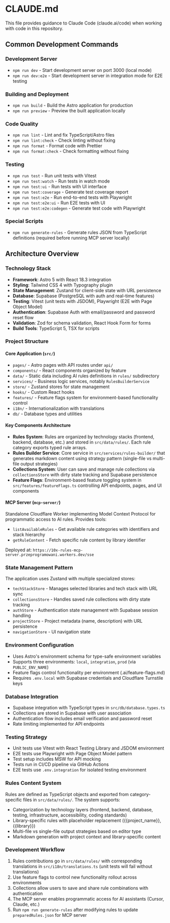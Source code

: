 # CLAUDE.md

This file provides guidance to Claude Code (claude.ai/code) when working with code in this repository.

## Common Development Commands

### Development Server
- `npm run dev` - Start development server on port 3000 (local mode)
- `npm run dev:e2e` - Start development server in integration mode for E2E testing

### Building and Deployment
- `npm run build` - Build the Astro application for production
- `npm run preview` - Preview the built application locally

### Code Quality
- `npm run lint` - Lint and fix TypeScript/Astro files
- `npm run lint:check` - Check linting without fixing
- `npm run format` - Format code with Prettier
- `npm run format:check` - Check formatting without fixing

### Testing
- `npm run test` - Run unit tests with Vitest
- `npm run test:watch` - Run tests in watch mode  
- `npm run test:ui` - Run tests with UI interface
- `npm run test:coverage` - Generate test coverage report
- `npm run test:e2e` - Run end-to-end tests with Playwright
- `npm run test:e2e:ui` - Run E2E tests with UI
- `npm run test:e2e:codegen` - Generate test code with Playwright

### Special Scripts
- `npm run generate-rules` - Generate rules JSON from TypeScript definitions (required before running MCP server locally)

## Architecture Overview

### Technology Stack
- **Framework**: Astro 5 with React 18.3 integration
- **Styling**: Tailwind CSS 4 with Typography plugin
- **State Management**: Zustand for client-side state with URL persistence
- **Database**: Supabase (PostgreSQL with auth and real-time features)
- **Testing**: Vitest (unit tests with JSDOM), Playwright (E2E with Page Object Model)
- **Authentication**: Supabase Auth with email/password and password reset flow
- **Validation**: Zod for schema validation, React Hook Form for forms
- **Build Tools**: TypeScript 5, TSX for scripts

### Project Structure

#### Core Application (`src/`)
- `pages/` - Astro pages with API routes under `api/`
- `components/` - React components organized by feature
- `data/` - Static data including AI rules definitions in `rules/` subdirectory
- `services/` - Business logic services, notably `RulesBuilderService`
- `store/` - Zustand stores for state management
- `hooks/` - Custom React hooks
- `features/` - Feature flags system for environment-based functionality control
- `i18n/` - Internationalization with translations
- `db/` - Database types and utilities

#### Key Components Architecture
- **Rules System**: Rules are organized by technology stacks (frontend, backend, database, etc.) and stored in `src/data/rules/`. Each rule category exports typed rule arrays.
- **Rules Builder Service**: Core service in `src/services/rules-builder/` that generates markdown content using strategy pattern (single-file vs multi-file output strategies)
- **Collections System**: User can save and manage rule collections via `collectionsStore` with dirty state tracking and Supabase persistence
- **Feature Flags**: Environment-based feature toggling system in `src/features/featureFlags.ts` controlling API endpoints, pages, and UI components

#### MCP Server (`mcp-server/`)
Standalone Cloudflare Worker implementing Model Context Protocol for programmatic access to AI rules. Provides tools:
- `listAvailableRules` - Get available rule categories with identifiers and stack hierarchy
- `getRuleContent` - Fetch specific rule content by library identifier

Deployed at: `https://10x-rules-mcp-server.przeprogramowani.workers.dev/sse`

### State Management Pattern
The application uses Zustand with multiple specialized stores:
- `techStackStore` - Manages selected libraries and tech stack with URL sync
- `collectionsStore` - Handles saved rule collections with dirty state tracking
- `authStore` - Authentication state management with Supabase session handling
- `projectStore` - Project metadata (name, description) with URL persistence
- `navigationStore` - UI navigation state

### Environment Configuration
- Uses Astro's environment schema for type-safe environment variables
- Supports three environments: `local`, `integration`, `prod` (via `PUBLIC_ENV_NAME`)
- Feature flags control functionality per environment (.ai/feature-flags.md)
- Requires `.env.local` with Supabase credentials and Cloudflare Turnstile keys

### Database Integration
- Supabase integration with TypeScript types in `src/db/database.types.ts`
- Collections are stored in Supabase with user association
- Authentication flow includes email verification and password reset
- Rate limiting implemented for API endpoints

### Testing Strategy
- Unit tests use Vitest with React Testing Library and JSDOM environment
- E2E tests use Playwright with Page Object Model pattern
- Test setup includes MSW for API mocking
- Tests run in CI/CD pipeline via GitHub Actions
- E2E tests use `.env.integration` for isolated testing environment

### Rules Content System
Rules are defined as TypeScript objects and exported from category-specific files in `src/data/rules/`. The system supports:
- Categorization by technology layers (frontend, backend, database, testing, infrastructure, accessibility, coding standards)
- Library-specific rules with placeholder replacement ({{project_name}}, {{library}})
- Multi-file vs single-file output strategies based on editor type
- Markdown generation with project context and library-specific content

### Development Workflow
1. Rules contributions go in `src/data/rules/` with corresponding translations in `src/i18n/translations.ts` (unit tests will fail without translations)
2. Use feature flags to control new functionality rollout across environments
3. Collections allow users to save and share rule combinations with authentication
4. The MCP server enables programmatic access for AI assistants (Cursor, Claude, etc.)
5. Run `npm run generate-rules` after modifying rules to update `preparedRules.json` for MCP server